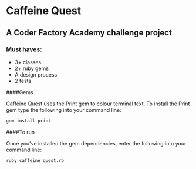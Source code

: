 # Caffeine Quest

## A Coder Factory Academy challenge project

### Must haves:
* 3+ classes
* 2+ ruby gems
* A design process
* 2 tests


####Gems

Caffeine Quest uses the Print gem to colour terminal text. To install the Print
gem type the following into your command line:

```bash
gem install print
```

####To run

Once you've installed the gem dependencies, enter the following into your
command line:

```bash
ruby caffeine_quest.rb
```
